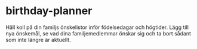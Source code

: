 # birthday-planner
Håll koll på din familjs önskelistor inför födelsedagar och högtider. Lägg till nya önskemål, se vad dina familjemedlemmar önskar sig och ta bort sådant som inte längre är aktuellt.